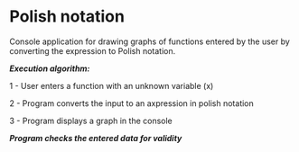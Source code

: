 # Polish notation

Console application for drawing graphs of functions entered by the user by converting the expression to Polish notation.

***Execution algorithm:***

1 - User enters a function with an unknown variable (x)

2 - Program converts the input to an axpression in polish notation

3 - Program displays a graph in the console

***Program checks the entered data for validity***
